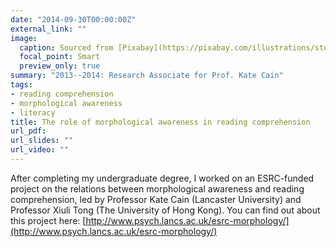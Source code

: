 ```yaml
---
date: "2014-09-30T00:00:00Z"
external_link: ""
image:
  caption: Sourced from [Pixabay](https://pixabay.com/illustrations/storytelling-story-telling-tale-4203628/)
  focal_point: Smart
  preview_only: true
summary: "2013--2014: Research Associate for Prof. Kate Cain"
tags:
- reading comprehension
- morphological awareness
- literacy
title: The role of morphological awareness in reading comprehension
url_pdf: 
url_slides: ""
url_video: ""
---
```


After completing my undergraduate degree, I worked on an ESRC-funded project on the relations between morphological awareness and reading comprehension, led by Professor Kate Cain (Lancaster University) and Professor Xiuli Tong (The University of Hong Kong). You can find out about this project here: [http://www.psych.lancs.ac.uk/esrc-morphology/](http://www.psych.lancs.ac.uk/esrc-morphology/)